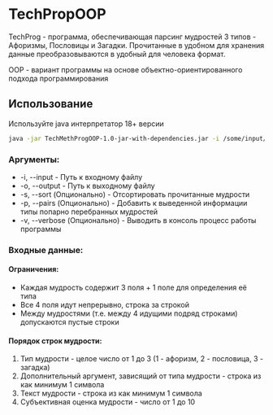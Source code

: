 # TechPropOOP

TechProg - программа, обеспечивающая парсинг мудростей 3 типов - Афоризмы, Пословицы и Загадки.
Прочитанные в удобном для хранения данные преобразовываются в удобный для человека формат.

OOP - вариант программы на основе объектно-ориентированного подхода программирования

## Использование

Используйте java интерпретатор 18+ версии

```bash
java -jar TechMethProgOOP-1.0-jar-with-dependencies.jar -i /some/input/file -o /some/output/file
```

### Аргументы:

- -i, --input - Путь к входному файлу
- -o, --output - Путь к выходному файлу
- -s, --sort (Опционально) - Отсортировать прочитанные мудрости
- -p, --pairs (Опционально) - Добавить к выведенной информации типы попарно перебранных мудростей
- -v, --verbose (Опционально) - Выводить в консоль процесс работы программы

### Входные данные:

#### Ограничения:

- Каждая мудрость содержит 3 поля + 1 поле для определения её типа
- Все 4 поля идут непрерывно, строка за строкой
- Между мудростями (т.е. между 4 идущими подряд строками) допускаются пустые строки

#### Порядок строк мудрости:

1) Тип мудрости - целое число от 1 до 3 (1 - афоризм, 2 - пословица, 3 - загадка)
2) Дополнительный аргумент, зависящий от типа мудрости - строка из как минимум 1 символа
3) Текст мудрости - строка из как минимум 1 символа
4) Субъективная оценка мудрости - число от 1 до 10
